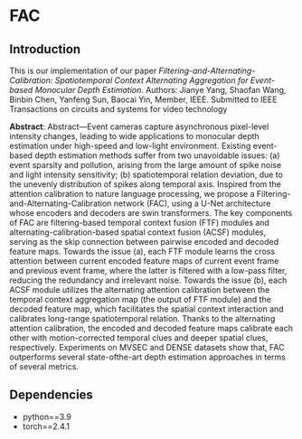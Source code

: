 # FAC
## Introduction
This is our implementation of our paper *Filtering-and-Alternating-Calibration: Spatiotemporal Context Alternating Aggregation for Event-based Monocular Depth Estimation*. Authors: Jianye Yang, Shaofan Wang, Binbin Chen, Yanfeng Sun, Baocai Yin, Member, IEEE. Submitted to IEEE Transactions on circuits and systems for video technology

**Abstract**:
Abstract—Event cameras capture asynchronous pixel-level intensity changes, leading to wide applications to monocular depth estimation under high-speed and low-light environment. Existing event-based depth estimation methods suffer from two unavoidable issues: (a) event sparsity and pollution, arising from the large amount of spike noise and light intensity sensitivity; (b) spatiotemporal relation deviation, due to the unevenly distribution of spikes along temporal axis. Inspired from the attention calibration to nature language processing, we propose a Filtering-and-Alternating-Calibration network (FAC), using a U-Net architecture whose encoders and decoders are swin transformers. The key components of FAC are filtering-based temporal context fusion (FTF) modules and alternating-calibration-based spatial context fusion (ACSF) modules, serving as the skip connection between pairwise encoded and decoded feature maps. Towards the issue (a), each FTF module learns the cross attention between current encoded feature maps of current event frame and previous event frame, where the latter is filtered with a low-pass filter, reducing the redundancy and irrelevant noise. Towards the issue (b), each ACSF module utilizes the alternating attention calibration between the temporal context aggregation map (the output of FTF module) and the decoded feature map, which facilitates the spatial context interaction and calibrates long-range spatiotemporal relation. Thanks to the alternating attention calibration, the encoded and decoded feature maps calibrate each other with motion-corrected temporal clues and deeper spatial clues, respectively. Experiments on MVSEC and DENSE datasets show that, FAC outperforms several state-ofthe-art depth estimation approaches in terms of several metrics. 

## Dependencies
- python==3.9
- torch==2.4.1

